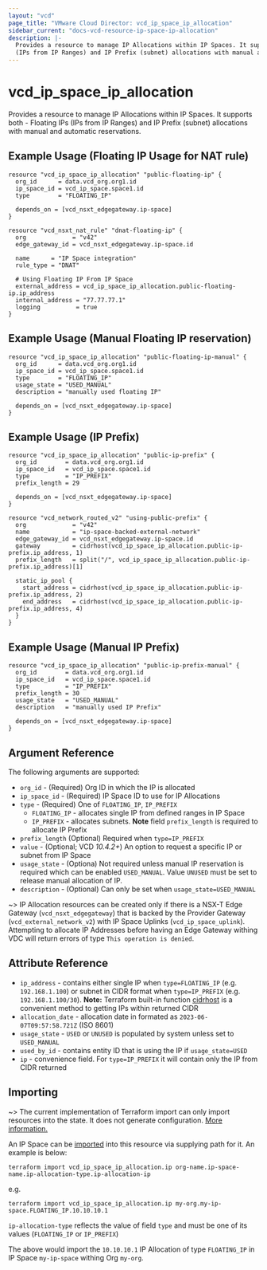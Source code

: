```yaml
---
layout: "vcd"
page_title: "VMware Cloud Director: vcd_ip_space_ip_allocation"
sidebar_current: "docs-vcd-resource-ip-space-ip-allocation"
description: |-
  Provides a resource to manage IP Allocations within IP Spaces. It supports both - Floating IPs 
  (IPs from IP Ranges) and IP Prefix (subnet) allocations with manual and automatic reservations.
---
```


# vcd\_ip\_space\_ip\_allocation

Provides a resource to manage IP Allocations within IP Spaces. It supports both - Floating IPs (IPs
from IP Ranges) and IP Prefix (subnet) allocations with manual and automatic reservations.


## Example Usage (Floating IP Usage for NAT rule)

```hcl
resource "vcd_ip_space_ip_allocation" "public-floating-ip" {
  org_id      = data.vcd_org.org1.id
  ip_space_id = vcd_ip_space.space1.id
  type        = "FLOATING_IP"

  depends_on = [vcd_nsxt_edgegateway.ip-space]
}

resource "vcd_nsxt_nat_rule" "dnat-floating-ip" {
  org             = "v42"
  edge_gateway_id = vcd_nsxt_edgegateway.ip-space.id

  name      = "IP Space integration"
  rule_type = "DNAT"

  # Using Floating IP From IP Space
  external_address = vcd_ip_space_ip_allocation.public-floating-ip.ip_address
  internal_address = "77.77.77.1"
  logging          = true
}
```

## Example Usage (Manual Floating IP reservation)

```hcl
resource "vcd_ip_space_ip_allocation" "public-floating-ip-manual" {
  org_id      = data.vcd_org.org1.id
  ip_space_id = vcd_ip_space.space1.id
  type        = "FLOATING_IP"
  usage_state = "USED_MANUAL"
  description = "manually used floating IP"

  depends_on = [vcd_nsxt_edgegateway.ip-space]
}
```

## Example Usage (IP Prefix)

```hcl
resource "vcd_ip_space_ip_allocation" "public-ip-prefix" {
  org_id        = data.vcd_org.org1.id
  ip_space_id   = vcd_ip_space.space1.id
  type          = "IP_PREFIX"
  prefix_length = 29

  depends_on = [vcd_nsxt_edgegateway.ip-space]
}

resource "vcd_network_routed_v2" "using-public-prefix" {
  org             = "v42"
  name            = "ip-space-backed-external-network"
  edge_gateway_id = vcd_nsxt_edgegateway.ip-space.id
  gateway         = cidrhost(vcd_ip_space_ip_allocation.public-ip-prefix.ip_address, 1)
  prefix_length   = split("/", vcd_ip_space_ip_allocation.public-ip-prefix.ip_address)[1]

  static_ip_pool {
    start_address = cidrhost(vcd_ip_space_ip_allocation.public-ip-prefix.ip_address, 2)
    end_address   = cidrhost(vcd_ip_space_ip_allocation.public-ip-prefix.ip_address, 4)
  }
}
```

## Example Usage (Manual IP Prefix)

```hcl
resource "vcd_ip_space_ip_allocation" "public-ip-prefix-manual" {
  org_id        = data.vcd_org.org1.id
  ip_space_id   = vcd_ip_space.space1.id
  type          = "IP_PREFIX"
  prefix_length = 30
  usage_state   = "USED_MANUAL"
  description   = "manually used IP Prefix"

  depends_on = [vcd_nsxt_edgegateway.ip-space]
}
```


## Argument Reference

The following arguments are supported:

* `org_id` - (Required) Org ID in which the IP is allocated
* `ip_space_id` - (Required) IP Space ID to use for IP Allocations
* `type` - (Required) One of `FLOATING_IP`, `IP_PREFIX`
  * `FLOATING_IP` - allocates single IP from defined ranges in IP Space
  * `IP_PREFIX` - allocates subnets. **Note** field `prefix_length` is required to allocate IP
    Prefix
* `prefix_length` (Optional) Required when `type=IP_PREFIX`
* `value` - (Optional; VCD *10.4.2+*) An option to request a specific IP or subnet from IP Space
* `usage_state` - (Optiona) Not required unless manual IP reservation is required which can be
  enabled `USED_MANUAL`. Value `UNUSED` must be set to release manual allocation of IP.
* `description` - (Optional) Can only be set when `usage_state=USED_MANUAL`

~> IP Allocation resources can be created only if there is a NSX-T Edge Gateway
(`vcd_nsxt_edgegateway`) that is backed by the Provider Gateway (`vcd_external_network_v2`) with IP
Space Uplinks (`vcd_ip_space_uplink`). Attempting to allocate IP Addresses before having an
Edge Gateway withing VDC will return errors of type `This operation is denied`.

## Attribute Reference

* `ip_address` - contains either single IP when `type=FLOATING_IP` (e.g. `192.168.1.100`) or subnet
  in CIDR format when `type=IP_PREFIX` (e.g. `192.168.1.100/30`). **Note:** Terraform built-in
  function [cidrhost](https://developer.hashicorp.com/terraform/language/functions/cidrhost) is a
  convenient method to getting IPs within returned CIDR
* `allocation_date` - allocation date in formated as `2023-06-07T09:57:58.721Z` (ISO 8601)
* `usage_state` - `USED` or `UNUSED` is populated by system unless set to `USED_MANUAL`
* `used_by_id` - contains entity ID that is using the IP if `usage_state=USED`
* `ip` - convenience field. For `type=IP_PREFIX` it will contain only the IP from CIDR returned

## Importing

~> The current implementation of Terraform import can only import resources into the state.
It does not generate configuration. [More information.](https://www.terraform.io/docs/import/)

An IP Space can be [imported][docs-import] into this resource via supplying path for it. An example
is below:

[docs-import]: https://www.terraform.io/docs/import/

```
terraform import vcd_ip_space_ip_allocation.ip org-name.ip-space-name.ip-allocation-type.ip-allocation-ip
```

e.g.

```
terraform import vcd_ip_space_ip_allocation.ip my-org.my-ip-space.FLOATING_IP.10.10.10.1
```

`ip-allocation-type` reflects the value of field `type` and must be one of its values (`FLOATING_IP`
or `IP_PREFIX`)

The above would import the `10.10.10.1` IP Allocation of type `FLOATING_IP` in IP Space
`my-ip-space` withing Org `my-org`.

